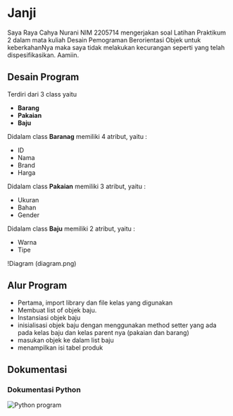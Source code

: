 # Janji
Saya Raya Cahya Nurani NIM 2205714 mengerjakan soal Latihan Praktikum 2 dalam mata kuliah Desain Pemograman Berorientasi Objek untuk keberkahanNya maka saya tidak melakukan kecurangan seperti yang telah dispesifikasikan. Aamiin.

## Desain Program

Terdiri dari 3 class yaitu 
* **Barang**
* **Pakaian**
* **Baju**

Didalam class **Baranag** memiliki 4 atribut, yaitu :
* ID
* Nama
* Brand
* Harga

Didalam class **Pakaian** memiliki 3 atribut, yaitu :
* Ukuran
* Bahan
* Gender

Didalam class **Baju** memiliki 2 atribut, yaitu :
* Warna
* Tipe

!Diagram (diagram.png)

## Alur Program
* Pertama, import library dan file kelas yang digunakan
* Membuat list of objek baju.
* Instansiasi objek baju
* inisialisasi objek baju dengan menggunakan method setter yang ada pada kelas baju dan kelas parent nya (pakaian dan barang)
* masukan objek ke dalam list baju
* menampilkan isi tabel produk

## Dokumentasi

### Dokumentasi Python
![Python program](Python/ss_python.png)
